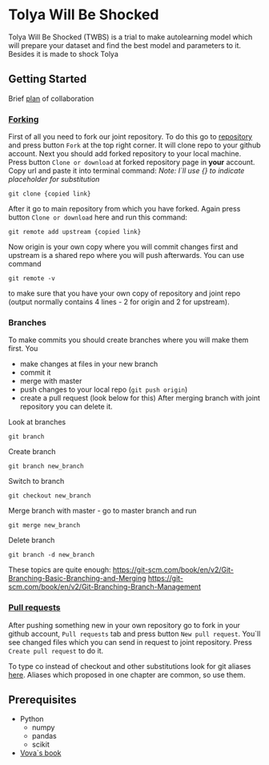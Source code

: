 # Tolya Will Be Shocked
Tolya Will Be Shocked (TWBS) is a trial to make autolearning model which will prepare your dataset and find the best model and parameters to it. Besides it is made to shock Tolya

## Getting Started
Brief [plan](https://gist.github.com/MarcDiethelm/7303312) of collaboration

### [Forking](https://help.github.com/articles/fork-a-repo/)
First of all you need to fork our joint repository.
To do this go to [repository](https://github.com/RageAgainstTheMachine101/Tolya_will_be_shoked) and press button `Fork` at the top right corner. It will clone repo to your github account.
Next you should add forked repository to your local machine. Press button `Clone or download` at forked repository page in **your** account. Copy url and paste it into terminal command:
*Note: I\`ll use {} to indicate placeholder for substitution*

```git clone {copied link}```

After it go to main repository from which you have forked. Again press button `Clone or download` here and run this command:

```git remote add upstream {copied link}```

Now origin is your own copy where you will commit changes first and upstream is a shared repo where you will push afterwards.
You can use command 

```git remote -v```

to make sure that you have your own copy of repository and joint repo (output normally contains 4 lines - 2 for origin and 2 for upstream).


### Branches
To make commits you should create branches where you will make them first. You 
- make changes at files in your new branch
- commit it
- merge with master
- push changes to your local repo (`git push origin`)
- create a pull request (look below for this)
After merging branch with joint repository you can delete it.

Look at branches

```git branch```


Create branch

```git branch new_branch```


Switch to branch

```git checkout new_branch```


Merge branch with master - go to master branch and run

```git merge new_branch```


Delete branch

```git branch -d new_branch```


These topics are quite enough:
https://git-scm.com/book/en/v2/Git-Branching-Basic-Branching-and-Merging
https://git-scm.com/book/en/v2/Git-Branching-Branch-Management


### [Pull requests](https://help.github.com/articles/about-pull-requests/)
After pushing something new in your own repository go to fork in your github account, `Pull requests` tab and press button `New pull request`. You\`ll see changed files which you can send in request to joint repository. Press `Create pull request` to do it.


To type co instead of checkout and other substitutions look for git aliases [here](https://githowto.com/ru). Aliases which proposed in one chapter are common, so use them.


## Prerequisites
- Python
	- numpy
	- pandas
	- scikit
- [Vova\`s book](https://vk.com/doc13636965_459772617?hash=683c06bfa8bc1166cd&dl=6695c0ae54e2278514)
